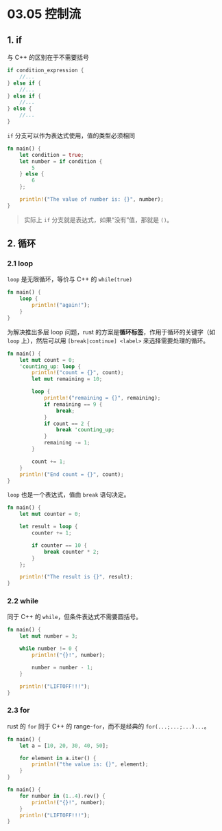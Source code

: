 # 03.05 控制流

## 1. if

与 C++ 的区别在于不需要括号
```rust
if condition_expression {
    //...
} else if {
    //...
} else if {
    //...
} else {
    //...
}
```

`if` 分支可以作为表达式使用，值的类型必须相同
```rust
fn main() {
    let condition = true;
    let number = if condition {
        5
    } else {
        6
    };

    println!("The value of number is: {}", number);
}
```

> 实际上 `if` 分支就是表达式，如果“没有”值，那就是 `()`。

## 2. 循环

### 2.1 loop

`loop` 是无限循环，等价与 C++ 的 `while(true)`
```rust
fn main() {
    loop {
        println!("again!");
    }
}
```
为解决推出多层 loop 问题，rust 的方案是**循环标签**，作用于循环的关键字（如 `loop` 上），然后可以用 `[break|continue] <label>` 来选择需要处理的循环。
```rust
fn main() {
    let mut count = 0;
    'counting_up: loop {
        println!("count = {}", count);
        let mut remaining = 10;

        loop {
            println!("remaining = {}", remaining);
            if remaining == 9 {
                break;
            }
            if count == 2 {
                break 'counting_up;
            }
            remaining -= 1;
        }

        count += 1;
    }
    println!("End count = {}", count);
}
``` 
`loop` 也是一个表达式，值由 `break` 语句决定。
```rust
fn main() {
    let mut counter = 0;

    let result = loop {
        counter += 1;

        if counter == 10 {
            break counter * 2;
        }
    };

    println!("The result is {}", result);
}
```

### 2.2 while

同于 C++ 的 `while`，但条件表达式不需要圆括号。

```rust
fn main() {
    let mut number = 3;

    while number != 0 {
        println!("{}!", number);

        number = number - 1;
    }

    println!("LIFTOFF!!!");
}
```
### 2.3 for

rust 的 `for` 同于 C++ 的 range-`for`，而不是经典的 `for(...;...;...)...`。

```rust
fn main() {
    let a = [10, 20, 30, 40, 50];

    for element in a.iter() {
        println!("the value is: {}", element);
    }
}
```

```rust
fn main() {
    for number in (1..4).rev() {
        println!("{}!", number);
    }
    println!("LIFTOFF!!!");
}
```